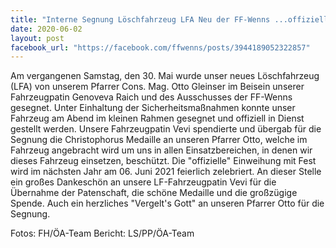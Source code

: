 ```yaml
---
title: "Interne Segnung Löschfahrzeug LFA Neu der FF-Wenns ...offizielle Segnung im Rahmen des Talbewerbes und der 125-Jahr Feier nächstes Jahr am 05.-und 06.Juni 2021)"
date: 2020-06-02
layout: post
facebook_url: "https://facebook.com/ffwenns/posts/3944189052322857"
---
```


Am vergangenen Samstag, den 30. Mai wurde unser neues Löschfahrzeug (LFA) von unserem Pfarrer Cons. Mag. Otto Gleinser im Beisein unserer Fahrzeugpatin Genoveva Raich und des Ausschusses der FF-Wenns gesegnet. Unter Einhaltung der Sicherheitsmaßnahmen konnte unser Fahrzeug am Abend im kleinen Rahmen gesegnet und offiziell in Dienst gestellt werden. Unsere Fahrzeugpatin Vevi spendierte und übergab für die Segnung die Christophorus Medaille an unseren Pfarrer Otto, welche im Fahrzeug angebracht wird um uns in allen Einsatzbereichen, in denen wir dieses Fahrzeug einsetzen, beschützt.
Die "offizielle" Einweihung mit Fest wird im nächsten Jahr am 06. Juni 2021 feierlich zelebriert.
An dieser Stelle ein großes Dankeschön an unsere LF-Fahrzeugpatin Vevi für die Übernahme der Patenschaft, die schöne Medaille und die großzügige Spende.
Auch ein herzliches "Vergelt's Gott" an unseren Pfarrer Otto für die Segnung.

Fotos: FH/ÖA-Team
Bericht: LS/PP/ÖA-Team